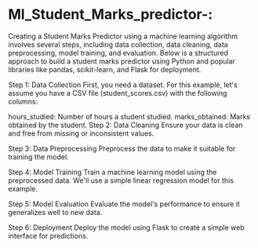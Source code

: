# Ml_Student_Marks_predictor-:

Creating a Student Marks Predictor using a machine learning algorithm involves several steps, including data collection, data cleaning, data preprocessing, model training, and evaluation. Below is a structured approach to build a student marks predictor using Python and popular libraries like pandas, scikit-learn, and Flask for deployment.

Step 1: Data Collection
First, you need a dataset. For this example, let's assume you have a CSV file (student_scores.csv) with the following columns:

hours_studied: Number of hours a student studied.
marks_obtained: Marks obtained by the student.
Step 2: Data Cleaning
Ensure your data is clean and free from missing or inconsistent values.

Step 3: Data Preprocessing
Preprocess the data to make it suitable for training the model.

Step 4: Model Training
Train a machine learning model using the preprocessed data. We'll use a simple linear regression model for this example.

Step 5: Model Evaluation
Evaluate the model's performance to ensure it generalizes well to new data.

Step 6: Deployment
Deploy the model using Flask to create a simple web interface for predictions.
